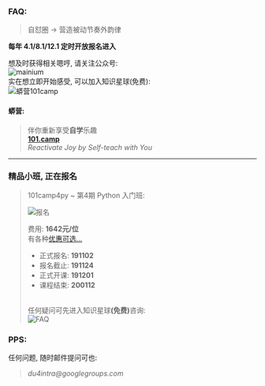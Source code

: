 <br/>

<h3>FAQ:</h3>
<blockquote>
<p>
    自怼圈 -> 营造被动节奏外韵律
</p>
</blockquote>
<p>
<b>每年 4.1/8.1/12.1 定时开放报名进入
</b>

</p>
<p>想及时获得相关嗯哼, 请关注公众号:
    <br/>
<img alt="mainium" src="https://ipic.zoomquiet.top/2019-10-12-mainium-qr-barnner.jpg"/>
<!--
<img alt="PythoniCamp" src="http://0.zoomquiet.top/logos/101.camp/banner_101camp_h191.jpg"/>
-->
    <br/>
实在想立即开始感受, 可以加入知识星球(免费):
    <br/>

<img alt="蟒营101camp" src="https://ipic.zoomquiet.top/2019-08-09-190809camp101.jpeg"/>

</p>

<h4>蟒营:</h4>
<blockquote>
<p>
    伴你重新享受<b>自学</b>乐趣
<br/>
    <b>
    <a href="https://101.camp/">101.camp</a>
    </b>
<br/>
    <i>
    Reactivate Joy by Self-teach with You
    </i>
</p>

</blockquote>
<hr/>

<h3>精品小班, 正在报名</h3>

<blockquote><p>
    101camp4py ~ 第4期 Python 入门班:
<br/>

<img alt="报名" 
    src="http://ydlj.zoomquiet.top/ipic/2019-11-01-4py-reg-qr.jpg"/>
<br/>

费用: <b>1642元/位</b>
<br/>
有各种<a href="https://py.101.camp/faq/#_3">优惠可选...</a>
    
<ul>
    <li>
    正式报名: <b>191102</b>
    </li>
    <li>
    报名截止: <b>191124</b>
    </li>
    <li>
    正式开课: <b>191201</b>
    </li>
    <li>
    课程结束: <b>200112</b>
    </li>
</ul>


<br/>
任何疑问可先进入知识星球<b>(免费)</b>咨询:
<br/>
<img alt="FAQ" 
    src="https://ipic.zoomquiet.top/2019-08-28-FAQ101camp.jpeg"/>
<br/>

</p></blockquote>

<h3>PPS:</h3>
<p>
    任何问题, 随时邮件提问可也:
</p>
<blockquote>
<p>
    <i>
    du4intra@googlegroups.com
    </i>
</p>
</blockquote>


